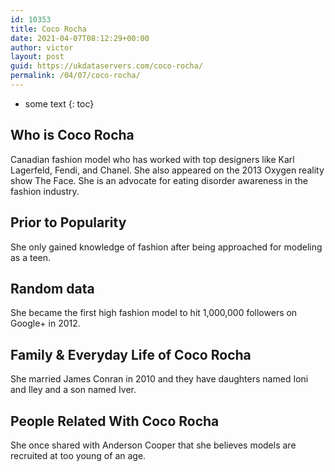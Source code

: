 ```yaml
---
id: 10353
title: Coco Rocha
date: 2021-04-07T08:12:29+00:00
author: victor
layout: post
guid: https://ukdataservers.com/coco-rocha/
permalink: /04/07/coco-rocha/
---
```


* some text
{: toc}


## Who is Coco Rocha



Canadian fashion model who has worked with top designers like Karl Lagerfeld, Fendi, and Chanel. She also appeared on the 2013 Oxygen reality show The Face. She is an advocate for eating disorder awareness in the fashion industry.  

                
                
                
## Prior to Popularity



She only gained knowledge of fashion after being approached for modeling as a teen. 

                
                
                
## Random data



She became the first high fashion model to hit 1,000,000 followers on Google+ in 2012. 

                
                
                
## Family & Everyday Life of Coco Rocha



She married James Conran in 2010 and they have daughters named Ioni and Iley and a son named Iver. 

                
                
                
## People Related With Coco Rocha



She once shared with Anderson Cooper that she believes models are recruited at too young of an age. 

                
              
            
          
          
          